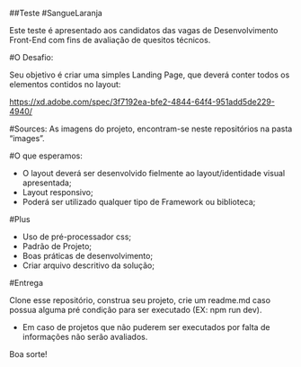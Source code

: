 ##Teste #SangueLaranja

Este teste é apresentado aos candidatos das vagas de Desenvolvimento Front-End com fins de avaliação de quesitos técnicos.

#O Desafio:

Seu objetivo é criar uma simples Landing Page, que deverá conter todos os elementos contidos no layout:

https://xd.adobe.com/spec/3f7192ea-bfe2-4844-64f4-951add5de229-4940/

#Sources:
As imagens do projeto, encontram-se neste repositórios na pasta “images”.

#O que esperamos:

- O layout deverá ser desenvolvido fielmente ao layout/identidade visual apresentada;
- Layout responsivo;
- Poderá ser utilizado qualquer tipo de Framework ou biblioteca;

#Plus
- Uso de pré-processador css;
- Padrão de Projeto;
- Boas práticas de desenvolvimento;
- Criar arquivo descritivo da solução;


#Entrega

Clone esse repositório, construa seu projeto, crie um readme.md caso possua alguma pré condição para ser executado (EX: npm run dev).

* Em caso de projetos que não puderem ser executados por falta de informações não serão avaliados.


Boa sorte!

